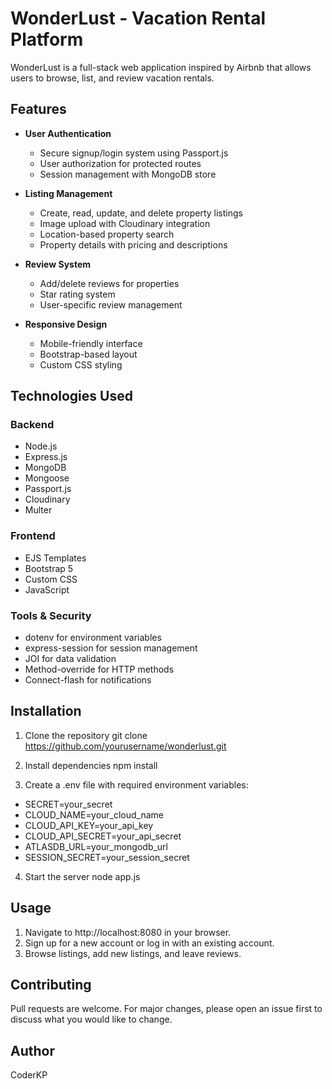 # WonderLust - Vacation Rental Platform

WonderLust is a full-stack web application inspired by Airbnb that allows users to browse, list, and review vacation rentals.

## Features

- **User Authentication**
  - Secure signup/login system using Passport.js
  - User authorization for protected routes
  - Session management with MongoDB store

- **Listing Management**
  - Create, read, update, and delete property listings
  - Image upload with Cloudinary integration
  - Location-based property search
  - Property details with pricing and descriptions

- **Review System**
  - Add/delete reviews for properties
  - Star rating system
  - User-specific review management

- **Responsive Design**
  - Mobile-friendly interface
  - Bootstrap-based layout
  - Custom CSS styling

## Technologies Used

### Backend
- Node.js
- Express.js
- MongoDB
- Mongoose
- Passport.js
- Cloudinary
- Multer

### Frontend
- EJS Templates
- Bootstrap 5
- Custom CSS
- JavaScript

### Tools & Security
- dotenv for environment variables
- express-session for session management
- JOI for data validation
- Method-override for HTTP methods
- Connect-flash for notifications

## Installation
1. Clone the repository
git clone https://github.com/yourusername/wonderlust.git

2. Install dependencies
npm install

3. Create a .env file with required environment variables:
- SECRET=your_secret
- CLOUD_NAME=your_cloud_name
- CLOUD_API_KEY=your_api_key
- CLOUD_API_SECRET=your_api_secret
- ATLASDB_URL=your_mongodb_url
- SESSION_SECRET=your_session_secret

4. Start the server
node app.js

## Usage

1. Navigate to http://localhost:8080 in your browser.
2. Sign up for a new account or log in with an existing account.
3. Browse listings, add new listings, and leave reviews.

## Contributing
Pull requests are welcome. For major changes, please open an issue first to discuss what you would like to change.

## Author 
CoderKP
